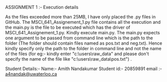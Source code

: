 
ASSIGNMENT 1 :- Execution details

As the files exceeded more than 25MB, I have only placed the .py files in GitHub. The MSCI_641_Assignement_1.py file contains all the execution and the main.py is the file to be executed which has the driver of MSCI_641_Assignement_1.py. Kindly execute main.py. The main.py expects one argument to be passed from command line which is the path to the folder (The folder should contain files named as pos.txt and neg.txt). Hence kindly specify only the path to the folder in command line and not the name of the files (for eg:- kindly enter "c:\\users\\raw_data" and please don't specify the name of the file like "c:\\users\\raw_data\\pos.txt") .

Student Details:-
Name:- Amith Nandakumar
Student id:- 20859891
email :- a4nandak@uwaterloo.ca

